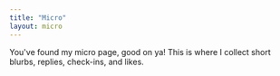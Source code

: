 ```yaml
---
title: "Micro"
layout: micro
---
```

You've found my micro page, good on ya! This is where I collect short blurbs, replies, check-ins, and likes. 
